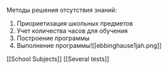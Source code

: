Методы решения отсутствия знаний:

1) Приориетизация школьных предметов
2) Учет количества часов для обучения
3) Построение программы
4) Выполнение программы![[ebbinghause1jah.png]]

[[School Subjects]]
[[Several tests]]